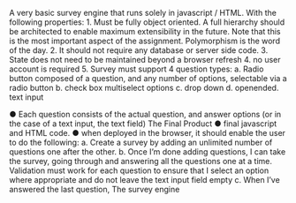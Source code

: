A very basic survey engine that runs solely in javascript / HTML. With the following properties: 1. Must be fully object oriented. A full hierarchy should be architected to enable maximum extensibility in the future. Note that this is the most important aspect of the assignment. Polymorphism is the word of the day. 2. It should not require any database or server side code. 3. State does not need to be maintained beyond a browser refresh 4. no user account is required 5. Survey must support 4 question types: a. Radio button composed of a question, and any number of options, selectable via a radio button b. check box multiselect options c. drop down d. openended. text input

● Each question consists of the actual question, and answer options (or in the case of a text input, the text field) The Final Product ● final javascript and HTML code. ● when deployed in the browser, it should enable the user to do the following: a. Create a survey by adding an unlimited number of questions one after the other. b. Once I’m done adding questions, I can take the survey, going through and answering all the questions one at a time. Validation must work for each question to ensure that I select an option where appropriate and do not leave the text input field empty c. When I’ve answered the last question, The survey engine
